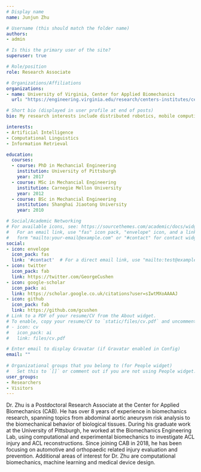 ```yaml
---
# Display name
name: Junjun Zhu

# Username (this should match the folder name)
authors:
- admin

# Is this the primary user of the site?
superuser: true

# Role/position
role: Research Associate

# Organizations/Affiliations
organizations:
- name: University of Virginia, Center for Applied Biomechanics
  url: "https://engineering.virginia.edu/research/centers-institutes/center-applied-biomechanics/research"

# Short bio (displayed in user profile at end of posts)
bio: My research interests include distributed robotics, mobile computing and programmable matter.

interests:
- Artificial Intelligence
- Computational Linguistics
- Information Retrieval

education:
  courses:
  - course: PhD in Mechancial Engineering
    institution: University of Pittsburgh
    year: 2017
  - course: MSc in Mechancial Engineering
    institution: Carnegie Mellon University
    year: 2012
  - course: BSc in Mechancial Engineering
    institution: Shanghai Jiaotong University
    year: 2010

# Social/Academic Networking
# For available icons, see: https://sourcethemes.com/academic/docs/widgets/#icons
#   For an email link, use "fas" icon pack, "envelope" icon, and a link in the
#   form "mailto:your-email@example.com" or "#contact" for contact widget.
social:
- icon: envelope
  icon_pack: fas
  link: '#contact'  # For a direct email link, use "mailto:test@example.org".
- icon: twitter
  icon_pack: fab
  link: https://twitter.com/GeorgeCushen
- icon: google-scholar
  icon_pack: ai
  link: https://scholar.google.co.uk/citations?user=sIwtMXoAAAAJ
- icon: github
  icon_pack: fab
  link: https://github.com/gcushen
# Link to a PDF of your resume/CV from the About widget.
# To enable, copy your resume/CV to `static/files/cv.pdf` and uncomment the lines below.  
# - icon: cv
#   icon_pack: ai
#   link: files/cv.pdf

# Enter email to display Gravatar (if Gravatar enabled in Config)
email: ""
  
# Organizational groups that you belong to (for People widget)
#   Set this to `[]` or comment out if you are not using People widget.  
user_groups:
- Researchers
- Visitors
---
```


Dr. Zhu is a Postdoctoral Research Associate at the Center for Applied Biomechanics (CAB). He has over 8 years of experience in biomechanics research, spanning topics from abdominal aortic aneurysm risk analysis to the biomechanical behavior of biological tissues. During his graduate work at the University of Pittsburgh, he worked at the Biomechanics Engineering Lab, using computational and experimental biomechanics to investigate ACL injury and ACL reconstructions. Since joining CAB in 2018, he has been focusing on automotive and orthopaedic related injury evaluation and prevention. Additional areas of interest for Dr. Zhu are computational biomechanics, machine learning and medical device design. 
